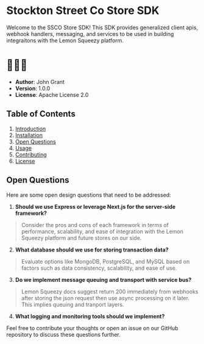# Stockton Street Co Store SDK

Welcome to the SSCO Store SDK! This SDK provides generalized client apis, webhook handlers, messaging, and services to be used in building integraitons with the Lemon Squeezy platform. 
# 🍋✊🏻

- **Author**: John Grant
- **Version**: 1.0.0
- **License**: Apache License 2.0

## Table of Contents

1. [Introduction](#introduction)
2. [Installation](#installation)
3. [Open Questions](#questions)
4. [Usage](#usage)
5. [Contributing](#contributing)
6. [License](#license)

## Open Questions

Here are some open design questions that need to be addressed:

1. **Should we use Express or leverage Next.js for the server-side framework?**  
> Consider the pros and cons of each framework in terms of performance, scalability, and ease of integration with the Lemon Squeezy platform and future stores on our side.

2. **What database should we use for storing transaction data?**
> Evaluate options like MongoDB, PostgreSQL, and MySQL based on factors such as data consistency, scalability, and ease of use.

3. **Do we implement message queuing and transport with service bus?** 
> Lemon Squeezy docs suggest return 200 immediately from webhooks after storing the json request then use async processing on it later. This implies queuing and tranport layers.  

4. **What logging and monitoring tools should we implement?**

Feel free to contribute your thoughts or open an issue on our GitHub repository to discuss these questions further.
